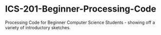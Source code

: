 # ICS-201-Beginner-Processing-Code
Processing Code for Beginner Computer Science Students - showing off a variety of introductory sketches.
